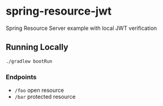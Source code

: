 # spring-resource-jwt

Spring Resource Server example with local JWT verification

## Running Locally
```bash
./gradlew bootRun
```

### Endpoints
* `/foo` open resource
* `/bar` protected resource

